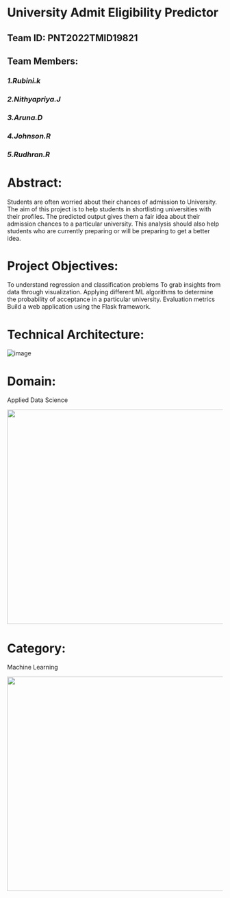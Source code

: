 # University Admit Eligibility Predictor



## Team ID: PNT2022TMID19821
## Team Members: 
### *1.Rubini.k*<br />
### *2.Nithyapriya.J*<br />
### *3.Aruna.D*<br />
### *4.Johnson.R*<br />
### *5.Rudhran.R*

# Abstract:
Students are often worried about their chances of admission to University. The aim of this project is to help students in shortlisting universities with their profiles. The predicted output gives them a fair idea about their admission chances to a particular university. This analysis should also help students who are currently preparing or will be preparing to get a better idea.

# Project Objectives:
To understand regression and classification problems To grab insights from data through visualization. Applying different ML algorithms to determine the probability of acceptance in a particular university. Evaluation metrics Build a web application using the Flask framework.

# Technical Architecture:
![image](https://user-images.githubusercontent.com/116719711/202258948-58b503c8-7146-4e2d-8ef2-e78387d6a6c7.png)

# Domain:
Applied Data Science

<img src="https://cdn.dribbble.com/users/143861/screenshots/2951104/immuta_philanthropy_dribbble.gif"
 width="700" height="500" />

# Category:
Machine Learning

<img src="https://www.analyticsinsight.net/wp-content/uploads/2020/03/AI_Animated.gif"
 width="700" height="500" />
